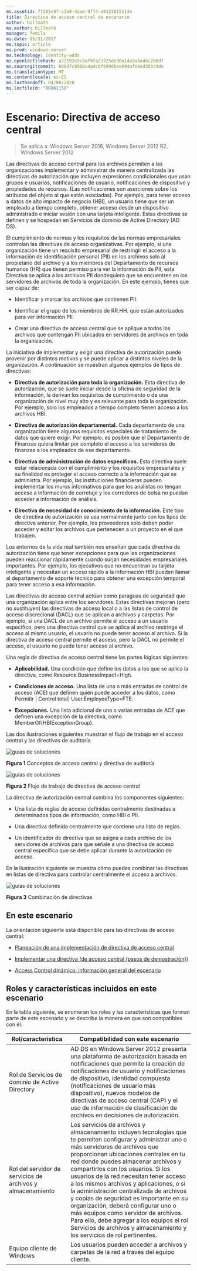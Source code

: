 ```yaml
---
ms.assetid: 7f285c9f-c3e8-4aae-9ff4-a9123815114e
title: Directiva de acceso central de escenario
author: billmath
ms.author: billmath
manager: femila
ms.date: 05/31/2017
ms.topic: article
ms.prod: windows-server
ms.technology: identity-adds
ms.openlocfilehash: a22592e5c8af9fa23725de90a14a9a8a46c286d7
ms.sourcegitcommit: b00d7c8968c4adc8f699dbee694afe6ed36bc9de
ms.translationtype: MT
ms.contentlocale: es-ES
ms.lasthandoff: 04/08/2020
ms.locfileid: "80861158"
---
```

# <a name="scenario-central-access-policy"></a>Escenario: Directiva de acceso central

>Se aplica a: Windows Server 2016, Windows Server 2012 R2, Windows Server 2012

Las directivas de acceso central para los archivos permiten a las organizaciones implementar y administrar de manera centralizada las directivas de autorización que incluyen expresiones condicionales que usan grupos e usuarios, notificaciones de usuario, notificaciones de dispositivo y propiedades de recursos. (Las notificaciones son aserciones sobre los atributos del objeto al que están asociadas). Por ejemplo, para tener acceso a datos de alto impacto de negocio (HBI), un usuario tiene que ser un empleado a tiempo completo, obtener acceso desde un dispositivo administrado e iniciar sesión con una tarjeta inteligente. Estas directivas se definen y se hospedan en Servicios de dominio de Active Directory (AD DS).  
  
El cumplimiento de normas y los requisitos de las normas empresariales controlan las directivas de acceso organizativas. Por ejemplo, si una organización tiene un requisito empresarial de restringir el acceso a la información de identificación personal (PII) en los archivos solo al propietario del archivo y a los miembros del Departamento de recursos humanos (HR) que tienen permiso para ver la información de PII, esta Directiva se aplica a los archivos PII dondequiera que se encuentren en los servidores de archivos de toda la organización. En este ejemplo, tienes que ser capaz de:  
  
-   Identificar y marcar los archivos que contienen PII.  
  
-   Identificar el grupo de los miembros de RR.HH. que están autorizados para ver información PII.  
  
-   Crear una directiva de acceso central que se aplique a todos los archivos que contengan PII ubicados en servidores de archivos en toda la organización.  
  
La iniciativa de implementar y exigir una directiva de autorización puede provenir por distintos motivos y se puede aplicar a distintos niveles de la organización. A continuación se muestran algunos ejemplos de tipos de directivas:  
  
-   **Directiva de autorización para toda la organización.** Esta directiva de autorización, que se suele iniciar desde la oficina de seguridad de la información, la derivan los requisitos de cumplimiento o de una organización de nivel muy alto y es relevante para toda la organización. Por ejemplo, solo los empleados a tiempo completo tienen acceso a los archivos HBI.  
  
-   **Directiva de autorización departamental.** Cada departamento de una organización tiene algunos requisitos especiales de tratamiento de datos que quiere exigir. Por ejemplo: es posible que el Departamento de Finanzas quiera limitar por completo el acceso a los servidores de finanzas a los empleados de ese departamento.  
  
-   **Directiva de administración de datos específicos.** Esta directiva suele estar relacionada con el cumplimiento y los requisitos empresariales y su finalidad es proteger el acceso correcto a la información que se administra. Por ejemplo, las instituciones financieras pueden implementar los muros informativos para que los analistas no tengan acceso a información de corretaje y los corredores de bolsa no puedan acceder a información de análisis.  
  
-   **Directiva de necesidad de conocimiento de la información.** Este tipo de directiva de autorización se usa normalmente junto con los tipos de directiva anterior. Por ejemplo, los proveedores solo deben poder acceder y editar los archivos que pertenecen a un proyecto en el que trabajen.  
  
Los entornos de la vida real también nos enseñan que cada directiva de autorización tiene que tener excepciones para que las organizaciones pueden reaccionar rápidamente cuando surjan necesidades empresariales importantes. Por ejemplo, los ejecutivos que no encuentran su tarjeta inteligente y necesitan un acceso rápido a la información HBI pueden llamar al departamento de soporte técnico para obtener una excepción temporal para tener acceso a esa información.  
  
Las directivas de acceso central actúan como paraguas de seguridad que una organización aplica entre los servidores. Estas directivas mejoran (pero no sustituyen) las directivas de acceso local o a las listas de control de acceso discrecional (DACL) que se aplican a archivos y carpetas. Por ejemplo, si una DACL de un archivo permite el acceso a un usuario específico, pero una directiva central que se aplica al archivo restringe el acceso al mismo usuario, el usuario no puede tener acceso al archivo. Si la directiva de acceso central permite el acceso, pero la DACL no permite el acceso, el usuario no puede tener acceso al archivo.  
  
Una regla de directiva de acceso central tiene las partes lógicas siguientes:  
  
-   **Aplicabilidad.** Una condición que define los datos a los que se aplica la directiva, como Resource.BusinessImpact=High.  
  
-   **Condiciones de acceso.** Una lista de una o más entradas de control de acceso (ACE) que definen quién puede acceder a los datos, como Permitir | Control total| User.EmployeeType=FTE.  
  
-   **Excepciones.** Una lista adicional de una o varias entradas de ACE que definen una excepción de la directiva, como MemberOf(HBIExceptionGroup).  
  
Las dos ilustraciones siguientes muestran el flujo de trabajo en el acceso central y las directivas de auditoría.  
  
![guías de soluciones](media/Scenario--Central-Access-Policy/DynamicAccessControl_RevGuide.JPG)  
  
**Figura 1** Conceptos de acceso central y directiva de auditoría  
  
![guías de soluciones](media/Scenario--Central-Access-Policy/DynamicAccessControl_RevGuide_2.JPG)  
  
**Figura 2** Flujo de trabajo de directiva de acceso central  
  
La directiva de autorización central combina los componentes siguientes:  
  
-   Una lista de reglas de acceso definidas centralmente destinadas a determinados tipos de información, como HBI o PII.  
  
-   Una directiva definida centralmente que contiene una lista de reglas.  
  
-   Un identificador de directiva que se asigna a cada archivo de los servidores de archivos para que señale a una directiva de acceso central específica que se debe aplicar durante la autorización de acceso.  
  
En la ilustración siguiente se muestra cómo puedes combinar las directivas en listas de directiva para controlar centralmente el acceso a archivos.  
  
![guías de soluciones](media/Scenario--Central-Access-Policy/DynamicAccessControl_RevGuide3.JPG)  
  
**Figura 3** Combinación de directivas  
  
## <a name="in-this-scenario"></a>En este escenario  
La orientación siguiente está disponible para las directivas de acceso central:  
  
-   [Planeación de una implementación de directiva de acceso central](assetId:///0311a76d-d66c-4ddb-ade6-af586a2ad82f)  
  
-   [Implementar una directiva &#40;de acceso central (pasos de demostración)&#41;](Deploy-a-Central-Access-Policy--Demonstration-Steps-.md)  
  
-   [Access Control dinámico: información general del escenario](Dynamic-Access-Control--Scenario-Overview.md)  
  
## <a name="roles-and-features-included-in-this-scenario"></a><a name="BKMK_NEW"></a>Roles y características incluidos en este escenario  
En la tabla siguiente, se enumeran los roles y las características que forman parte de este escenario y se describe la manera en que son compatibles con él.  
  
|Rol/característica|Compatibilidad con este escenario|  
|-----------------|---------------------------------|  
|Rol de Servicios de dominio de Active Directory|AD DS en Windows Server 2012 presenta una plataforma de autorización basada en notificaciones que permite la creación de notificaciones de usuario y notificaciones de dispositivo, identidad compuesta (notificaciones de usuario más dispositivo), nuevos modelos de directivas de acceso central (CAP) y el uso de información de clasificación de archivos en decisiones de autorización.|  
|Rol del servidor de servicios de archivos y almacenamiento|Los servicios de archivos y almacenamiento incluyen tecnologías que te permiten configurar y administrar uno o más servidores de archivos que proporcionan ubicaciones centrales en tu red donde puedes almacenar archivos y compartirlos con los usuarios. Si los usuarios de la red necesitan tener acceso a los mismos archivos y aplicaciones, o si la administración centralizada de archivos y copias de seguridad es importante en su organización, deberá configurar uno o más equipos como servidor de archivos. Para ello, debe agregar a los equipos el rol Servicios de archivos y almacenamiento y los servicios de rol pertinentes.|  
|Equipo cliente de Windows|Los usuarios pueden acceder a archivos y carpetas de la red a través del equipo cliente.|  
  


